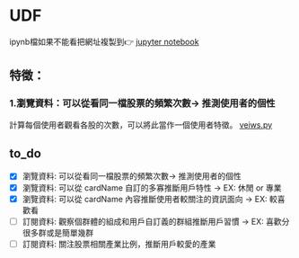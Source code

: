 # UDF
ipynb檔如果不能看把網址複製到👉 [jupyter notebook](https://nbviewer.jupyter.org)<br>
## 特徵：
### 1.瀏覽資料：可以從看同一檔股票的頻繁次數→ 推測使用者的個性
計算每個使用者觀看各股的次數，可以將此當作一個使用者特徵。
[veiws.py](https://github.com/jiaying777/E.SUN_Fugle_project/blob/master/user-defined%20features/views.py)<br>

## to_do
- [x] 瀏覽資料: 可以從看同一檔股票的頻繁次數→ 推測使用者的個性
- [x] 瀏覽資料: 可以從 cardName 自訂的多寡推斷用戶特性 → EX: 休閒 or 專業
- [x] 瀏覽資料: 可以從 cardName 內容推斷使用者較關注的資訊面向 → EX: 較喜歡看
- [ ] 訂閱資料: 觀察個群體的組成和用戶自訂義的群組推斷用戶習慣 → EX: 喜歡分很多群或是簡單幾群
- [ ] 訂閱資料: 關注股票相關產業比例，推斷用戶較愛的產業 

